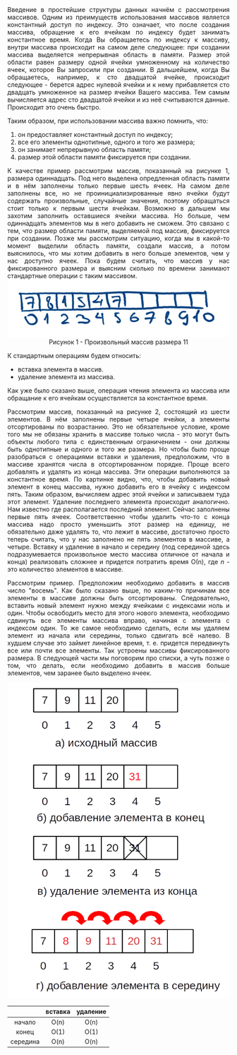 <div align="justify">
Введение в простейшие структуры данных начнём с рассмотрения массивов. Одним из преимуществ использования массивов является константный доступ по индексу. Это означает, что после создания массива, обращение к его ячейкам по индексу будет занимать константное время. Когда Вы обращаетесь по индексу к массиву, внутри массива происходит на самом деле следующее: при создании массива выделяется непрерывная область в памяти. Размер этой области равен размеру одной ячейки умноженному на количество ячеек, которое Вы запросили при создании. В дальшейшем, когда Вы обращаетесь, например, к сто двадцатой ячейке, происходит следующее - берется адрес нулевой ячейки и к нему прибавляется сто двадцать умноженное на размер ячейки Вашего массива. Тем самым вычисляется адрес сто двадцатой ячейки и из неё считываются данные. Происходит это очень быстро.
</div>

Таким образом, при использовании массива важно помнить, что:

1) он предоставляет константный доступ по индексу;
2) все его элементы однотипные, одного и того же размера;
3) он занимает непрерывную область памяти;
4) размер этой области памяти фиксируется при создании.

<div align="justify">
К качестве пример рассмотрим массив, показанный на рисунке 1, размера одиннадцать. Под него выделена опредленная область памяти и в нём заполнены только первые шесть ячеек. На самом деле заполнены все, но не проинициализированные явно ячейки будут содержать произвольные, случайные значения, поэтому обращаться стоит только к первым шести ячейкам. Возможно в дальшем мы захотим заполнить оставшиеся ячейки массива. Но больше, чем одиннадцать элементов мы в него добавить не сможем. Это связано с тем, что размер области памяти, выделяемой под массив, фиксируется при создании. Позже мы рассмотрим ситуацию, когда мы в какой-то момент выделили область памяти, создали массив, а потом выяснилось, что мы хотим добавить в него больше элементов, чем у нас доступно ячеек. Пока будем считать, что массив у нас фиксированного размера и выясним сколько по времени занимают стандартные операции с таким массивом.
</div>
<div align="center">
<img src="/images/arrays/image1.png" alt="Произвольный массив размера 11" />
Рисунок 1 - Произвольный массив размера 11
</div>

К стандартным операциям будем относить:

* вставка элемента в массив.
* удаление элемента из массива.

<div align="justify">
Как уже было сказано выше, операция чтения элемента из массива или обращание к его ячейкам осуществляется за константное время.

Рассмотрим массив, показанный на рисунке 2, состоящий из шести элементов. В нём заполнены первые четыре ячейки, а элементы отсортированы по возрастанию. Это не обязательное условие, кроме того мы не обязаны хранить в массиве только числа - это могут быть объекты любого типа с единственным ограничением - они должны быть однотипные и одного и того же размера. Но чтобы было проще разобраться с операциями вставки и удаления, предположим, что в массиве хранятся числа в отсортированном порядке. Проще всего добавлять и удалять из конца массива. Эти операции выполняются за константное время. По картинке видно, что, чтобы добавить новый элемент в конец массива, нужно добавить его в ячейку с индексом пять. Таким образом, вычисляем адрес этой ячейки и записываем туда этот элемент. Удаление последнего элемента происходит аналогично. Нам известно где располагается последний элемент. Сейчас заполнены первые пять ячеек. Соответственно чтобы удалить что-то с конца массива надо просто уменьшить этот размер на единицу, не обязательно даже удалять то, что лежит в массиве, достаточно просто теперь считать, что у нас заполнено не пять элементов в массиве, а четыре. Вставку и удаление в начало и середину (под серединой здесь подразумевается произвольное место массива отличное от начала и конца) реализовать сложнее и придется потратить время О(n), где *n* - это количество элементов в массиве.

Рассмотрим пример. Предположим необходимо добавить в массив число "восемь". Как было сказано выше, по каким-то причинам все элементы в массиве должны быть отсортированы. Следовательно, вставить новый элемент нужно между ячейками с индексами ноль и один. Чтобы освободить место для этого нового элемента, необходимо сдвинуть все элементы массива вправо, начиная с элемента с индексом один. То же самое необходимо сделать, если мы удаляем элемент из начала или середины, только сдвигать всё налево. В худшем случае это займет линейное время, т. е. придется передвинуть все или почти все элементы. Так устроены массивы фиксированного размера. В следующей части мы поговорим про списки, а чуть позже о том, что делать, если необходимо добавить в массив больше элементов, чем заранее было выделено ячеек.
</div>

![Рисунок 2](/images/arrays/image2.png "Произвольный массив из шести элементов")


|          | вставка | удаление |
|:--------:|:-------:|:--------:|
|  начало  |   O(n)  |   O(n)   |
|   конец  |   O(1)  |   O(1)   |
| середина |   O(n)  |   O(n)   |